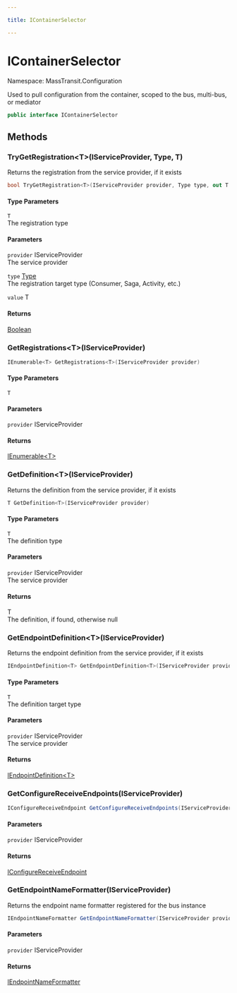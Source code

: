```yaml
---

title: IContainerSelector

---
```


# IContainerSelector

Namespace: MassTransit.Configuration

Used to pull configuration from the container, scoped to the bus, multi-bus, or mediator

```csharp
public interface IContainerSelector
```

## Methods

### **TryGetRegistration\<T\>(IServiceProvider, Type, T)**

Returns the registration from the service provider, if it exists

```csharp
bool TryGetRegistration<T>(IServiceProvider provider, Type type, out T value)
```

#### Type Parameters

`T`<br/>
The registration type

#### Parameters

`provider` IServiceProvider<br/>
The service provider

`type` [Type](https://learn.microsoft.com/en-us/dotnet/api/system.type)<br/>
The registration target type (Consumer, Saga, Activity, etc.)

`value` T<br/>

#### Returns

[Boolean](https://learn.microsoft.com/en-us/dotnet/api/system.boolean)<br/>

### **GetRegistrations\<T\>(IServiceProvider)**

```csharp
IEnumerable<T> GetRegistrations<T>(IServiceProvider provider)
```

#### Type Parameters

`T`<br/>

#### Parameters

`provider` IServiceProvider<br/>

#### Returns

[IEnumerable\<T\>](https://learn.microsoft.com/en-us/dotnet/api/system.collections.generic.ienumerable-1)<br/>

### **GetDefinition\<T\>(IServiceProvider)**

Returns the definition from the service provider, if it exists

```csharp
T GetDefinition<T>(IServiceProvider provider)
```

#### Type Parameters

`T`<br/>
The definition type

#### Parameters

`provider` IServiceProvider<br/>
The service provider

#### Returns

T<br/>
The definition, if found, otherwise null

### **GetEndpointDefinition\<T\>(IServiceProvider)**

Returns the endpoint definition from the service provider, if it exists

```csharp
IEndpointDefinition<T> GetEndpointDefinition<T>(IServiceProvider provider)
```

#### Type Parameters

`T`<br/>
The definition target type

#### Parameters

`provider` IServiceProvider<br/>
The service provider

#### Returns

[IEndpointDefinition\<T\>](../../masstransit-abstractions/masstransit/iendpointdefinition-1)<br/>

### **GetConfigureReceiveEndpoints(IServiceProvider)**

```csharp
IConfigureReceiveEndpoint GetConfigureReceiveEndpoints(IServiceProvider provider)
```

#### Parameters

`provider` IServiceProvider<br/>

#### Returns

[IConfigureReceiveEndpoint](../../masstransit-abstractions/masstransit/iconfigurereceiveendpoint)<br/>

### **GetEndpointNameFormatter(IServiceProvider)**

Returns the endpoint name formatter registered for the bus instance

```csharp
IEndpointNameFormatter GetEndpointNameFormatter(IServiceProvider provider)
```

#### Parameters

`provider` IServiceProvider<br/>

#### Returns

[IEndpointNameFormatter](../../masstransit-abstractions/masstransit/iendpointnameformatter)<br/>
